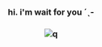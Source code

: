 ### <p align="center"> hi. i'm wait for you ˊˎ-
### <p align="center"> ![q](https://media1.tenor.com/m/sJ2STToKvTIAAAAd/shuake-akeshu.gif)
### <p align="center"> 
